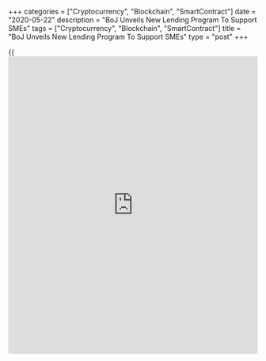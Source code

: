 +++
categories = ["Cryptocurrency", "Blockchain", "SmartContract"]
date = "2020-05-22"
description = "BoJ Unveils New Lending Program To Support SMEs"
tags = ["Cryptocurrency", "Blockchain", "SmartContract"]
title = "BoJ Unveils New Lending Program To Support SMEs"
type = "post"
+++

{{<iframe id="large-banner" src="https://www.bounty.group/#slide=27.0" width="100%" height="600" scrolling="no" style="border: 0px solid rgb(216, 221, 230); border-radius: 3px;">}}

The Bank of Japan introduced a new lending program to help financing
small and medium-sized firms struggling to operate amid the spread of
the novel [coronavirus][1], or Covid-19, but left its target for short-
term interest rate and the bond yield target unchanged.

At the emergency meeting on Friday, the Policy Board of the BoJ
unanimously decided to launch a lending scheme worth about JPY 30
trillion, which will provide funds to eligible counterparties against
pooled collateral for up to 1 year at the loan rate of zero percent.

In order to support financing firms, the BoJ has already implemented
purchases of CP and corporate bonds with a maximum outstanding amount
about JPY 20 trillion and about JPY 25 trillion special funds-supplying
operations to facilitate financing in response to the Covid-19.

The board unanimously decided to extend the duration of these measures
by six months. The total size of all three measures together will total
about JPY 75 trillion.

Marcel Thieliant, an economist at Capital Economics, doubts if these
measures will now be sufficient to secure the financing needs of firms
throughout the coronavirus crisis.

The board voted 8-1 to retain the interest rate at -0.1 percent on
current accounts that financial institutions maintain at the central
bank.

Also, the bank will continue to purchase a necessary amount of Japanese
government bonds without setting an upper limit so that 10-year JGB
yields will remain at around zero percent.

Data released earlier in the day showed that the core consumer price
inflation turned negative for the first time in more than three years in
April. Core consumer prices fell 0.2 percent on year, following a 0.4
percent rise in March.

For comments and feedback [contact](https://www.playgroundfx.com/contact/): editorial@rtt[news](https://www.letsplayfx.com/blog/forex-news-website/).com

[Economic News][2]

 **What parts of the world are seeing the best (and worst) economic
performances lately? Click[here][3] to check out our [Econ Scorecard][3]
and find out! See up-to-the-moment [ranking](https://www.playgroundfx.com/blog/crypto-exchange-ranking/)s for the best and worst
performers in [GDP][4], [unemployment rate][5], [inflation][3] and much
more.**

   1. www.rtt[news](https://www.letsplayfx.com/blog/forex-news-website/).com/list/coronavirus.aspx
   2. www.rtt[news](https://www.letsplayfx.com/blog/forex-news-website/).com/Content/EconomicNews.aspx
   3. www.rtt[news](https://www.letsplayfx.com/blog/forex-news-website/).com/economic-scorecard/world-rank/CPI/highest-performance.aspx
   4. www.rtt[news](https://www.letsplayfx.com/blog/forex-news-website/).com/economic-scorecard/world-rank/GDP/highest-performance.aspx
   5. www.rtt[news](https://www.letsplayfx.com/blog/forex-news-website/).com/economic-scorecard/world-rank/unemployment-rate/lowest-performance.aspx